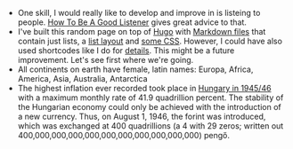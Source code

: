 * One skill, I would really like to develop and improve in is listeing to people. 
  [How To Be A Good Listener](https://thought.is/the-myth-of-the-good-listener/) gives great advice to that.
* I've built this random page on top of [Hugo](https://gohugo.io/) with [Markdown files](https://github.com/twobiers/twobiers.github.io/tree/83a7ddf8ebc3bc4b7717cf357c16e26270bf76d3/content/random) that contain just lists, a [list layout](https://github.com/twobiers/twobiers.github.io/blob/main/layouts/random/list.html) and [some CSS](https://github.com/twobiers/twobiers.github.io/blob/83a7ddf8ebc3bc4b7717cf357c16e26270bf76d3/assets/css/custom.css#L17-L25).
  However, I could have also used shortcodes like I do for [details](https://github.com/twobiers/twobiers.github.io/blob/83a7ddf8ebc3bc4b7717cf357c16e26270bf76d3/layouts/shortcodes/details.html). This might be a future improvement. Let's see first where we're going.
* All continents on earth have female, latin names: Europa, Africa, America, Asia, Australia, Antarctica
* The highest inflation ever recorded took place in [Hungary in 1945/46](https://en.wikipedia.org/wiki/Hungarian_peng%C5%91#Hyperinflation) with a maximum monthly rate of 41.9 quadrillion percent. The stability of the Hungarian economy could only be achieved with the introduction of a new currency. Thus, on August 1, 1946, the forint was introduced, which was exchanged at 400 quadrillions (a 4 with 29 zeros; written out 400,000,000,000,000,000,000,000,000,000,000) pengő.